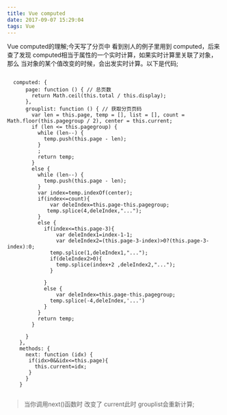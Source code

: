 ```yaml
---
title: Vue computed
date: 2017-09-07 15:29:04
tags: Vue
---
```

Vue computed的理解;今天写了分页中 看到别人的例子里用到 computed，后来查了发现
computed相当于属性的一个实时计算，如果实时计算里关联了对象，那么
当对象的某个值改变的时候，会出发实时计算。以下是代码;
 <pre><code>
  computed: {
      page: function () { // 总页数
        return Math.ceil(this.total / this.display);
      },
      grouplist: function () { // 获取分页页码
        var len = this.page, temp = [], list = [], count = Math.floor(this.pagegroup / 2), center = this.current;
        if (len <= this.pagegroup) {
          while (len--) {
            temp.push(this.page - len);
          }
          ;
          return temp;
        }
        else {
          while (len--) {
            temp.push(this.page - len);
          }
          var index=temp.indexOf(center);
          if(index<=count){
              var deleIndex=this.page-this.pagegroup;
             temp.splice(4,deleIndex,"...");
          }
          else {
            if(index<=this.page-3){
                var deleIndex1=index-1-1;
                var deleIndex2=(this.page-3-index)>0?(this.page-3-index):0;
              temp.splice(1,deleIndex1,"...");
              if(deleIndex2>0){
                temp.splice(index+2 ,deleIndex2,"...");
              }

            }
            else {
                var deleIndex=this.page-this.pagegroup;
              temp.splice(-4,deleIndex,'...')
            }
          }
          return temp;
        }

      }
    },
    methods: {
      next: function (idx) {
       if(idx>0&&idx<=this.page){
         this.current=idx;
       }
      }
    }
 </code></pre>
 
 >当你调用next()函数时 改变了 current此时 grouplist会重新计算;